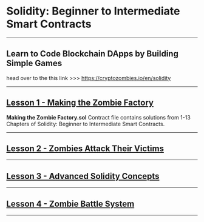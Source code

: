 # Solidity: Beginner to Intermediate Smart Contracts
---

## Learn to Code Blockchain DApps by Building Simple Games 
head over to the this link >>> 
https://cryptozombies.io/en/solidity

---

## [Lesson 1 - Making the Zombie Factory ](https://github.com/Lynk4/CryptoZombies/tree/main/Solidity%3A-Beginner-to-Intermediate-Smart-Contracts/lesson1)



 **Making the Zombie Factory.sol** Contract file contains solutions from 1-13 Chapters of Solidity: Beginner to Intermediate Smart Contracts.

 ---

 ## [Lesson 2 - Zombies Attack Their Victims](https://github.com/Lynk4/CryptoZombies/tree/main/Solidity%3A-Beginner-to-Intermediate-Smart-Contracts/lesson2)

---

## [Lesson 3 - Advanced Solidity Concepts](https://github.com/Lynk4/CryptoZombies/tree/main/Solidity%3A-Beginner-to-Intermediate-Smart-Contracts/lesson3)

---

## [Lesson 4 - Zombie Battle System](https://github.com/Lynk4/CryptoZombies/tree/main/Solidity%3A-Beginner-to-Intermediate-Smart-Contracts/lesson4)

---
